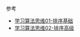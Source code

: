 参考

- [学习算法思维01-排序基础](../PlayWithAlgorithms/学习算法思维01-排序基础.md)
- [学习算法思维02-排序高级](../PlayWithAlgorithms/学习算法思维02-排序高级.md)
